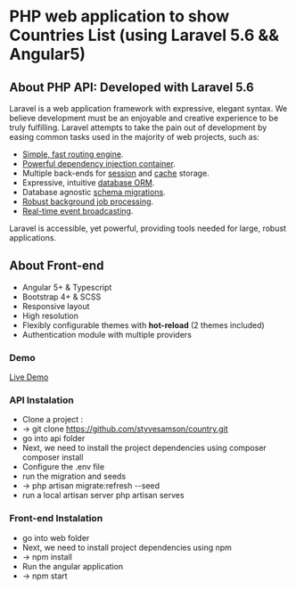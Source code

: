 
#  PHP web application to show Countries List  (using Laravel 5.6 && Angular5)

## About PHP API: Developed with Laravel 5.6

Laravel is a web application framework with expressive, elegant syntax. We believe development must be an enjoyable and creative experience to be truly fulfilling. Laravel attempts to take the pain out of development by easing common tasks used in the majority of web projects, such as:

- [Simple, fast routing engine](https://laravel.com/docs/routing).
- [Powerful dependency injection container](https://laravel.com/docs/container).
- Multiple back-ends for [session](https://laravel.com/docs/session) and [cache](https://laravel.com/docs/cache) storage.
- Expressive, intuitive [database ORM](https://laravel.com/docs/eloquent).
- Database agnostic [schema migrations](https://laravel.com/docs/migrations).
- [Robust background job processing](https://laravel.com/docs/queues).
- [Real-time event broadcasting](https://laravel.com/docs/broadcasting).

Laravel is accessible, yet powerful, providing tools needed for large, robust applications.


## About Front-end 

- Angular 5+ & Typescript
- Bootstrap 4+ & SCSS
- Responsive layout
- High resolution
- Flexibly configurable themes with **hot-reload** (2 themes included)
- Authentication module with multiple providers


### Demo

<a target="_blank" href="http://35.192.74.184/">Live Demo</a>


### API Instalation

- Clone a project : 
- ->  git clone https://github.com/styvesamson/country.git
- go into api folder
- Next, we need to install the project dependencies using composer
composer install
- Configure the .env file
- run the migration and seeds
- -> php artisan migrate:refresh --seed
- run a local artisan server
php artisan serves



### Front-end Instalation
- go into web folder
- Next, we need to install project dependencies  using npm
- -> npm install
- Run the angular application
- -> npm start
